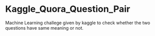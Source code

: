 # Kaggle_Quora_Question_Pair
Machine Learning challege given by kaggle to check whether the two questions have same meaning or not. 
